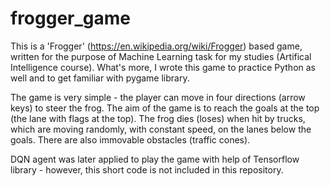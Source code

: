 # frogger_game
This is a 'Frogger' (https://en.wikipedia.org/wiki/Frogger) based game, written for the purpose of Machine Learning task for my studies (Artifical Intelligence course). What's more, I wrote this game to practice Python as well and to get familiar with pygame library.

The game is very simple - the player can move in four directions (arrow keys) to steer the frog. The aim of the game is to reach the goals at the top (the lane with flags at the top). The frog dies (loses) when hit by trucks, which are moving randomly, with constant speed, on the lanes below the goals. There are also immovable obstacles (traffic cones).

DQN agent was later applied to play the game with help of Tensorflow library - however, this short code is not included in this repository.
